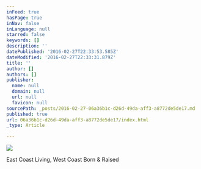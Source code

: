 ```yaml
---
inFeed: true
hasPage: true
inNav: false
inLanguage: null
starred: false
keywords: []
description: ''
datePublished: '2016-02-27T22:33:53.585Z'
dateModified: '2016-02-27T22:33:31.879Z'
title: ''
author: []
authors: []
publisher:
  name: null
  domain: null
  url: null
  favicon: null
sourcePath: _posts/2016-02-27-06a36b1c-d26d-49da-aff3-a8772de5de17.md
published: true
url: 06a36b1c-d26d-49da-aff3-a8772de5de17/index.html
_type: Article

---
```

![](https://the-grid-user-content.s3-us-west-2.amazonaws.com/0432d080-7371-4d2b-bcdc-288ea47d9e28.jpg)

East Coast Living, West Coast Born & Raised